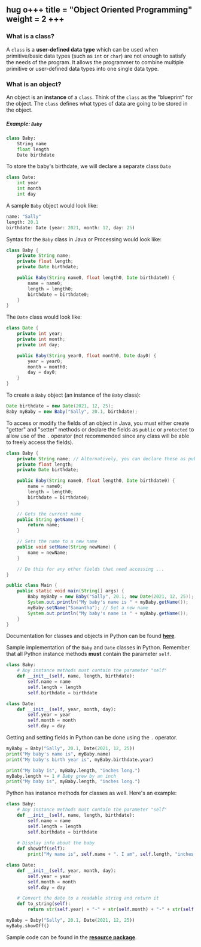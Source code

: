 hug o+++
title = "Object Oriented Programming"
weight = 2
+++
---

### What is a class?
A `class` is a **user-defined data type** which can be used when primitive/basic data types (such as `int` or `char`) are not enough to satisfy the needs of the program. It allows the programmer to combine multiple primitive or user-defined data types into one single data type.

### What is an object?
An object is an **instance** of a `class`. Think of the `class` as the "blueprint" for the object. The `class` defines what types of data are going to be stored in the object.

##### Example: `Baby`
```python
class Baby:
    String name
    float length
    Date birthdate
```
To store the baby's birthdate, we will declare a separate class `Date`
```python
class Date:
    int year
    int month
    int day
```

A sample `Baby` object would look like:
```python
name: "Sally"
length: 20.1
birthdate: Date (year: 2021, month: 12, day: 25)
```

Syntax for the `Baby` class in Java or Processing would look like:
```java
class Baby {
    private String name;
    private float length;
    private Date birthdate;

    public Baby(String name0, float length0, Date birthdate0) {
        name = name0;
        length = length0;
        birthdate = birthdate0;
    }
}
```
The `Date` class would look like:
```java
class Date {
    private int year;
    private int month;
    private int day;

    public Baby(String year0, float month0, Date day0) {
        year = year0;
        month = month0;
        day = day0;
    }
}
```

To create a `Baby` object (an instance of the `Baby` class):
```java
Date birthdate = new Date(2021, 12, 25);
Baby myBaby = new Baby("Sally", 20.1, birthdate);
```

To access or modify the fields of an object in Java, you must either create "getter" and "setter" methods or declare the fields as `public` or `protected` to allow use of the `.` operator (not recommended since any class will be able to freely access the fields).
```java
class Baby {
    private String name; // Alternatively, you can declare these as public/protected instead of private
    private float length;
    private Date birthdate;

    public Baby(String name0, float length0, Date birthdate0) {
        name = name0;
        length = length0;
        birthdate = birthdate0;
    }

    // Gets the current name
    public String getName() {
        return name;
    }

    // Sets the name to a new name
    public void setName(String newName) {
        name = newName;
    }

    // Do this for any other fields that need accessing ...
}

public class Main {
    public static void main(String[] args) {
        Baby myBaby = new Baby("Sally", 20.1, new Date(2021, 12, 25));
        System.out.println("My baby's name is " + myBaby.getName());
        myBaby.setName("Samantha"); // Set a new name
        System.out.println("My baby's name is " + myBaby.getName());
    }
}
```

Documentation for classes and objects in Python can be found **<a href="https://docs.python.org/3/tutorial/classes.html#class-and-instance-variables">here</a>**.

Sample implementation of the `Baby` and `Date` classes in Python. Remember that all Python instance methods **must** contain the parameter `self`.
```python
class Baby:
    # Any instance methods must contain the parameter "self"
    def __init__(self, name, length, birthdate):
        self.name = name
        self.length = length
        self.birthdate = birthdate

class Date:
    def __init__(self, year, month, day):
        self.year = year
        self.month = month
        self.day = day
```

Getting and setting fields in Python can be done using the `.` operator.
```python
myBaby = Baby("Sally", 20.1, Date(2021, 12, 25))
print("My baby's name is", myBaby.name)
print("My baby's birth year is", myBaby.birthdate.year)

print("My baby is", myBaby.length, "inches long.")
myBaby.length += 1 # Baby grew by an inch
print("My baby is", myBaby.length, "inches long.")
```

Python has instance methods for classes as well. Here's an example:
```python
class Baby:
    # Any instance methods must contain the parameter "self"
    def __init__(self, name, length, birthdate):
        self.name = name
        self.length = length
        self.birthdate = birthdate
    
    # Display info about the baby
    def showOff(self):
        print("My name is", self.name + ". I am", self.length, "inches long, and I was born on", self.birthdate.to_string())

class Date:
    def __init__(self, year, month, day):
        self.year = year
        self.month = month
        self.day = day

    # Convert the date to a readable string and return it
    def to_string(self):
        return str(self.year) + "-" + str(self.month) + "-" + str(self.day)

myBaby = Baby("Sally", 20.1, Date(2021, 12, 25))
myBaby.showOff()
```

Sample code can be found in the **[resource package](/game-jam/resources/tetris-workshop/_index.files/Tetris%20Workshop.zip)**.